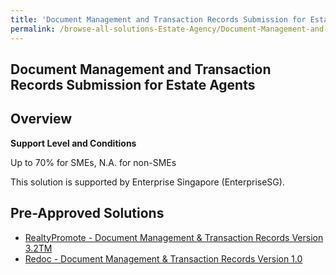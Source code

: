 ```yaml
---
title: 'Document Management and Transaction Records Submission for Estate Agents'
permalink: /browse-all-solutions-Estate-Agency/Document-Management-and-Transaction-Records-Submission-for-Estate-Agents
---
```


## Document Management and Transaction Records Submission for Estate Agents
## Overview

**Support Level and Conditions**

Up to 70% for SMEs, N.A. for non-SMEs

This solution is supported by Enterprise Singapore (EnterpriseSG).

## Pre-Approved Solutions

- <a href='/productivity-solutions-grant/solutionrepo/solution2627' target='_blank'>RealtyPromote - Document Management & Transaction Records Version 3.2TM</a><br>
- <a href='/productivity-solutions-grant/solutionrepo/solution2716' target='_blank'>Redoc - Document Management & Transaction Records Version 1.0</a><br>
